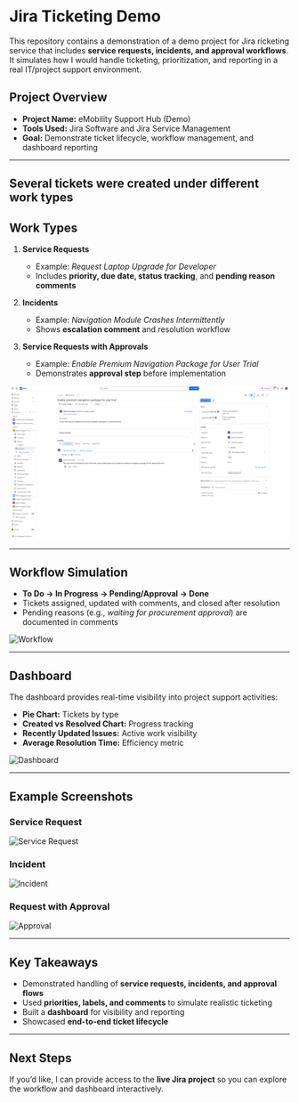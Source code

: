 # Jira Ticketing Demo

This repository contains a demonstration of a demo project for Jira ricketing service that includes **service requests, incidents, and approval workflows**. It simulates how I would handle ticketing, prioritization, and reporting in a real IT/project support environment.


## Project Overview
- **Project Name:** eMobility Support Hub (Demo)
- **Tools Used:** Jira Software and Jira Service Management
- **Goal:** Demonstrate ticket lifecycle, workflow management, and dashboard reporting

---

## Several tickets were created under different **work types**

## Work Types
1. **Service Requests**
   - Example: *Request Laptop Upgrade for Developer*  
   - Includes **priority, due date, status tracking**, and **pending reason comments**

2. **Incidents**
   - Example: *Navigation Module Crashes Intermittently*  
   - Shows **escalation comment** and resolution workflow

3. **Service Requests with Approvals**
   - Example: *Enable Premium Navigation Package for User Trial*  
   - Demonstrates **approval step** before implementation
  
![Example work types](SR1.png)

---

## Workflow Simulation
- **To Do → In Progress → Pending/Approval → Done**
- Tickets assigned, updated with comments, and closed after resolution
- Pending reasons (e.g., *waiting for procurement approval*) are documented in comments

![Workflow](screenshots/workflow.png)

---

## Dashboard
The dashboard provides real-time visibility into project support activities:
- **Pie Chart:** Tickets by type  
- **Created vs Resolved Chart:** Progress tracking  
- **Recently Updated Issues:** Active work visibility  
- **Average Resolution Time:** Efficiency metric  

![Dashboard](screenshots/dashboard.png)

---

## Example Screenshots
### Service Request
![Service Request](screenshots/ticket_service_request.png)

### Incident
![Incident](screenshots/ticket_incident.png)

### Request with Approval
![Approval](screenshots/ticket_approval.png)

---

## Key Takeaways
- Demonstrated handling of **service requests, incidents, and approval flows**
- Used **priorities, labels, and comments** to simulate realistic ticketing
- Built a **dashboard** for visibility and reporting
- Showcased **end-to-end ticket lifecycle**

---

## Next Steps
If you’d like, I can provide access to the **live Jira project** so you can explore the workflow and dashboard interactively.

